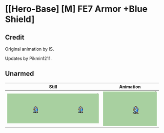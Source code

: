 # [\[Hero-Base\] \[M\] FE7 Armor +Blue Shield]

## Credit

Original animation by IS.

Updates by Pikmin1211.
	
## Unarmed

| Still | Animation |
| :---: | :-------: |
| ![Unarmed still](./Unarmed_000.png) | ![Unarmed animation](./Unarmed.gif) |
